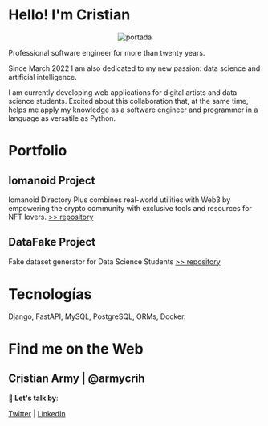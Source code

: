 # Hello! I'm Cristian
<p align="center"><img src="" alt="portada"></p>

Professional software engineer for more than twenty years.

Since March 2022 I am also dedicated to my new passion: data science and artificial intelligence.

I am currently developing web applications for digital artists and data science students. Excited about this collaboration that, at the same time, helps me apply my knowledge as a software engineer and programmer in a language as versatile as Python.

# Portfolio 
## Iomanoid Project
Iomanoid Directory Plus combines real-world utilities with Web3 by empowering the crypto community with exclusive tools and resources for NFT lovers.
[>> repository](https://github.com/armycrih/Iomanoid)

## DataFake Project
Fake dataset generator for Data Science Students
[>> repository](https://github.com/armycrih/datafake)

# Tecnologías 
Django, FastAPI, MySQL, PostgreSQL, 
ORMs, Docker.



# Find me on the Web

## Cristian Army | @armycrih

**💬 Let's talk by**:

[Twitter](https://twitter.com/armycrih) | [LinkedIn](https://www.linkedin.com/in/armycrih/) 



